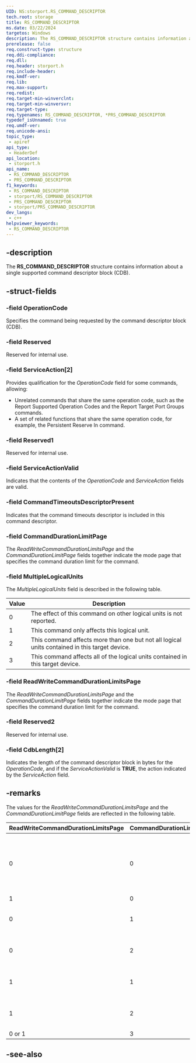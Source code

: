 ```yaml
---
UID: NS:storport.RS_COMMAND_DESCRIPTOR
tech.root: storage
title: RS_COMMAND_DESCRIPTOR
ms.date: 03/22/2024
targetos: Windows
description: The RS_COMMAND_DESCRIPTOR structure contains information about a single supported command descriptor block (CDB).
prerelease: false
req.construct-type: structure
req.ddi-compliance: 
req.dll: 
req.header: storport.h
req.include-header: 
req.kmdf-ver: 
req.lib: 
req.max-support: 
req.redist: 
req.target-min-winverclnt: 
req.target-min-winversvr: 
req.target-type: 
req.typenames: RS_COMMAND_DESCRIPTOR, *PRS_COMMAND_DESCRIPTOR
typedef_isUnnamed: true
req.umdf-ver: 
req.unicode-ansi: 
topic_type:
 - apiref
api_type:
 - HeaderDef
api_location:
 - storport.h
api_name:
 - RS_COMMAND_DESCRIPTOR
 - PRS_COMMAND_DESCRIPTOR
f1_keywords:
 - RS_COMMAND_DESCRIPTOR
 - storport/RS_COMMAND_DESCRIPTOR
 - PRS_COMMAND_DESCRIPTOR
 - storport/PRS_COMMAND_DESCRIPTOR
dev_langs:
 - c++
helpviewer_keywords:
 - RS_COMMAND_DESCRIPTOR
---
```


## -description

The **RS_COMMAND_DESCRIPTOR** structure contains information about a single supported command descriptor block (CDB).

## -struct-fields

### -field OperationCode

Specifies the command being requested by the command descriptor block (CDB).

### -field Reserved

Reserved for internal use.

### -field ServiceAction[2]

Provides qualification for the *OperationCode* field for some commands, allowing:

- Unrelated commands that share the same operation code, such as the Report Supported Operation Codes and the Report Target Port Groups commands.
- A set of related functions that share the same operation code, for example, the Persistent Reserve In command.

### -field Reserved1

Reserved for internal use.

### -field ServiceActionValid

Indicates that the contents of the *OperationCode* and *ServiceAction* fields are valid.

### -field CommandTimeoutsDescriptorPresent

Indicates that the command timeouts descriptor is included in this command descriptor.

### -field CommandDurationLimitPage

The *ReadWriteCommandDurationLimitsPage* and the *CommandDurationLimitPage* fields together indicate the mode page that specifies the command duration limit for the command.

### -field MultipleLogicalUnits

The *MultipleLogicalUnits* field is described in the following table.

| Value | Description |
|--|--|
| 0 | The effect of this command on other logical units is not reported. |
| 1 | This command only affects this logical unit. |
| 2 | This command affects more than one but not all logical units contained in this target device. |
| 3 | This command affects all of the logical units contained in this target device. |

### -field ReadWriteCommandDurationLimitsPage

The *ReadWriteCommandDurationLimitsPage* and the *CommandDurationLimitPage* fields together indicate the mode page that specifies the command duration limit for the command.

### -field Reserved2

Reserved for internal use.

### -field CdbLength[2]

Indicates the length of the command descriptor block in bytes for the *OperationCode*, and if the *ServiceActionValid* is **TRUE**, the action indicated by the *ServiceAction* field.

## -remarks

The values for the *ReadWriteCommandDurationLimitsPage* and the *CommandDurationLimitPage* fields are reflected in the following table.

| ReadWriteCommandDurationLimitsPage | CommandDurationLimitPage | Description |
|--|--|--|
| 0 | 0 | No command duration limit mode page is indicated for this command. |
| 1 | 0 | Reserved |
| 0 | 1 | Command duration limit A mode page |
| 0 | 2 | Command duration limit B mode page |
| 1 | 1 | Command duration limit T2A mode page |
| 1 | 2 | Command duration limit T2B mode page |
| 0 or 1 | 3 | Reserved |

## -see-also
